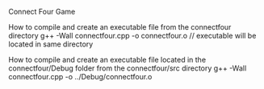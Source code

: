 Connect Four Game

How to compile and create an executable file from the connectfour directory
g++ -Wall connectfour.cpp -o connectfour.o // executable will be located in same directory

How to compile and create an executable file located in the connectfour/Debug folder from the connectfour/src directory 
g++ -Wall connectfour.cpp -o ../Debug/connectfour.o 


